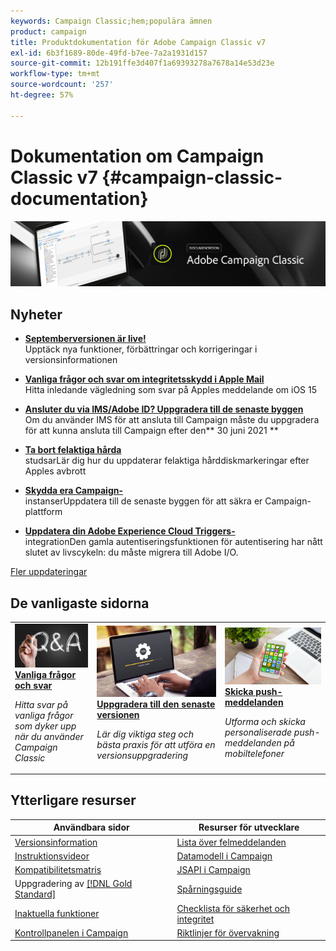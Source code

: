 ```yaml
---
keywords: Campaign Classic;hem;populära ämnen
product: campaign
title: Produktdokumentation för Adobe Campaign Classic v7
exl-id: 6b3f1689-80de-49fd-b7ee-7a2a1931d157
source-git-commit: 12b191ffe3d407f1a69393278a7678a14e53d23e
workflow-type: tm+mt
source-wordcount: '257'
ht-degree: 57%

---
```


# Dokumentation om Campaign Classic v7 {#campaign-classic-documentation}

![](platform/using/assets/do-not-localize/banner_acc_doc.jpg)

## Nyheter

* **[Septemberversionen är live!](rn/using/latest-release.md)**<br/> Upptäck nya funktioner, förbättringar och korrigeringar i versionsinformationen

* **[Vanliga frågor och svar om integritetsskydd i Apple Mail ](https://experienceleague.adobe.com/docs/deliverability-learn/deliverability-best-practice-guide/technotes/apple-mail-privacy-faq.html?lang=sv)**<br/> Hitta inledande vägledning som svar på Apples meddelande om iOS 15

* **[Ansluter du via IMS/Adobe ID? Uppgradera till de senaste byggen](technotes/using/ims-updates.md)**<br/> Om du använder IMS för att ansluta till Campaign måste du uppgradera för att kunna ansluta till Campaign efter den** 30 juni 2021 **

* **[Ta bort felaktiga hårda ](delivery/using/update-bounce-qualification.md)**<br/> studsarLär dig hur du uppdaterar felaktiga hårddiskmarkeringar efter Apples avbrott

* **[Skydda era Campaign-](technotes/using/acc-config-updates.md)**<br/> instanserUppdatera till de senaste byggen för att säkra er Campaign-plattform

* **[Uppdatera din Adobe Experience Cloud Triggers-](integrations/using/configuring-adobe-io.md)**<br/> integrationDen gamla autentiseringsfunktionen för autentisering har nått slutet av livscykeln: du måste migrera till Adobe I/O.

[Fler uppdateringar](/help/rn/using/documentation-updates.md)

## De vanligaste sidorna

<table style="table-layout:fixed">
<tr>
  <td>
    <a href="platform/using/common-questions.md">
      <img alt="Vanliga frågor och svar " src="platform/using/assets/FAQ.png"/>
    </a>
    <div>
      <a href="platform/using/common-questions.md">
    <strong>Vanliga frågor och svar</strong>
    </a>
    </div>
    <p>
    <em>Hitta svar på vanliga frågor som dyker upp när du använder Campaign Classic</em>
    <p>
  </td>
   <td>
    <a href="production/using/build-upgrade.md">
      <img alt="Builduppgradering" src="platform/using/assets/upgrade.png" />
    </a>
    <div>
      <a href="production/using/build-upgrade.md">
    <strong>Uppgradera till den senaste versionen</strong>
    </a>
    </div>
    <p>
    <em>Lär dig viktiga steg och bästa praxis för att utföra en versionsuppgradering</em>
    <p>
  </td>
  <td>
    <a href="delivery/using/create-notifications-ios.md">
       <img alt="Push-meddelanden" src="platform/using/assets/push.png" />
    </a>
    <div>
       <a href="delivery/using/create-notifications-ios.md">
    <strong>Skicka push-meddelanden</strong>
    </a>
    </div>
    <p>
    <em>Utforma och skicka personaliserade push-meddelanden på mobiltelefoner</em>
    <p>
  </td>
</tr>
</table>

## Ytterligare resurser

| Användbara sidor | Resurser för utvecklare |
|---|---|
| [Versionsinformation](/help/rn/using/latest-release.md) | [Lista över felmeddelanden](https://experienceleague.adobe.com/developer/campaign-errors/error_codes.html?lang=sv) |
| [Instruktionsvideor](https://experienceleague.adobe.com/docs/campaign-classic-learn/tutorials/overview.html?lang=sv) | [Datamodell i Campaign](configuration/using/about-data-model.md) |
| [Kompatibilitetsmatris](rn/using/compatibility-matrix.md) | [JSAPI i Campaign](https://docs.adobe.com/content/help/en/campaign-classic/technicalresources/api/p-1.html) |
| Uppgradering av [[!DNL Gold Standard] ](rn/using/gs-overview.md) | [Spårningsguide](https://helpx.adobe.com/se/campaign/kb/acc-tracking.html) |
| [Inaktuella funktioner](rn/using/deprecated-features.md) | [Checklista för säkerhet och integritet](https://helpx.adobe.com/se/campaign/kb/acc-security.html) |
| [Kontrollpanelen i Campaign](https://experienceleague.adobe.com/docs/control-panel/using/control-panel-home.html?lang=sv) | [Riktlinjer för övervakning](production/using/monitoring-guidelines.md) |

